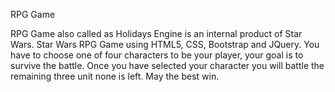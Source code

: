 RPG Game

RPG Game also called as Holidays Engine is an internal product of Star Wars.
Star Wars RPG Game using HTML5, CSS, Bootstrap and JQuery.
You have to choose one of four characters to be your player, your goal is to survive the battle.
Once you have selected your character you will battle the remaining three unit none is left.
May the best win.
